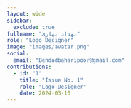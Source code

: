 ```yaml
---
layout: wide
sidebar:
  exclude: true
fullname: "بهداد بهاری"
role: "Logo Designer"
image: "images/avatar.png"
social:
  email: "Behdadbaharipoor@gmail.com"
contributions:
  - id: "1"
    title: "Issue No. 1"
    role: "Logo Designer"
    date: 2024-03-16
---
```

